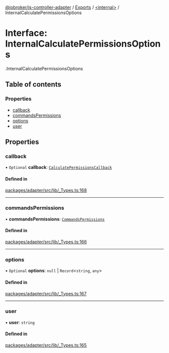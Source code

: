 [@iobroker/js-controller-adapter](../README.md) / [Exports](../modules.md) / [<internal\>](../modules/internal_.md) / InternalCalculatePermissionsOptions

# Interface: InternalCalculatePermissionsOptions

[<internal>](../modules/internal_.md).InternalCalculatePermissionsOptions

## Table of contents

### Properties

- [callback](internal_.InternalCalculatePermissionsOptions.md#callback)
- [commandsPermissions](internal_.InternalCalculatePermissionsOptions.md#commandspermissions)
- [options](internal_.InternalCalculatePermissionsOptions.md#options)
- [user](internal_.InternalCalculatePermissionsOptions.md#user)

## Properties

### callback

• `Optional` **callback**: [`CalculatePermissionsCallback`](../modules/internal_.md#calculatepermissionscallback)

#### Defined in

[packages/adapter/src/lib/_Types.ts:168](https://github.com/ioBroker/ioBroker.js-controller/blob/33a5e85a/packages/adapter/src/lib/_Types.ts#L168)

___

### commandsPermissions

• **commandsPermissions**: [`CommandsPermissions`](../modules/internal_.md#commandspermissions)

#### Defined in

[packages/adapter/src/lib/_Types.ts:166](https://github.com/ioBroker/ioBroker.js-controller/blob/33a5e85a/packages/adapter/src/lib/_Types.ts#L166)

___

### options

• `Optional` **options**: ``null`` \| `Record`<`string`, `any`\>

#### Defined in

[packages/adapter/src/lib/_Types.ts:167](https://github.com/ioBroker/ioBroker.js-controller/blob/33a5e85a/packages/adapter/src/lib/_Types.ts#L167)

___

### user

• **user**: `string`

#### Defined in

[packages/adapter/src/lib/_Types.ts:165](https://github.com/ioBroker/ioBroker.js-controller/blob/33a5e85a/packages/adapter/src/lib/_Types.ts#L165)
